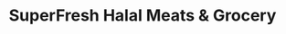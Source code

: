---
title: "SuperFresh Halal Meats & Grocery"
url: /catonsville/superfresh-halal-meats-and-grocery/
shop: butcher
---